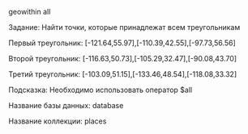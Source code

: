 geowithin all

Задание:  Найти точки, которые принадлежат всем треугольникам

Первый треугольник: [-121.64,55.97],[-110.39,42.55],[-97.73,56.56]

Второй треугольник: [-116.63,50.73],[-105.29,32.47],[-90.08,43.70]

Третий треугольник: [-103.09,51.15],[-133.46,48.54],[-118.08,33.32]

Подсказка: Необходимо использовать оператор $all

Название базы данных: database

Название коллекции: places
